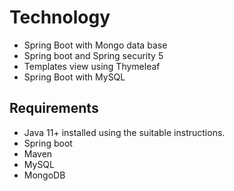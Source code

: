 # Technology

- Spring Boot with Mongo data base
- Spring boot and Spring security 5
- Templates view using Thymeleaf
- Spring Boot with MySQL

## Requirements

+ Java 11+ installed using the suitable instructions.
+ Spring boot
+ Maven
+ MySQL
+ MongoDB
